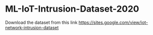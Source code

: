 # ML-IoT-Intrusion-Dataset-2020

Download the dataset from this link 
https://sites.google.com/view/iot-network-intrusion-dataset

